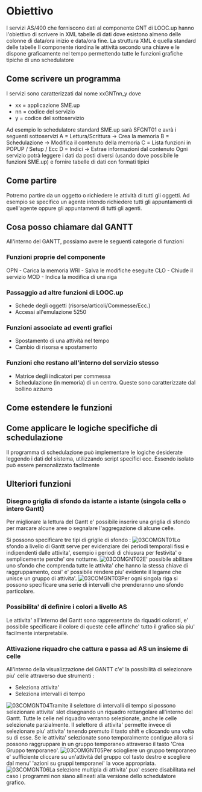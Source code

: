 # Obiettivo
I servizi AS/400 che forniscono dati al componente GNT di LOOC.up hanno l'obiettivo di scrivere in XML tabelle di dati dove esistono almeno delle colonne di data/ora inizio e data/ora fine.
La struttura XML è quella standard delle tabelle
Il componente riordina le attività secondo una chiave e le dispone graficamente nel tempo permettendo tutte le funzioni grafiche tipiche di uno schedulatore
## Come scrivere un programma
I servizi sono caratterizzati dal nome xxGNTnn_y dove
  - xx = applicazione SME.up
  - nn = codice del servizio
  - y  = codice del sottoservizio

Ad esempio lo schedulatore standard SME.up sarà SFGNT01 e avrà i seguenti sottoservizi
  A = Lettura/Scrittura                        -> Crea la memoria
  B = Schedulazione                            -> Modifica il contenuto della memoria
  C = Lista funzioni in POPUP / Setup / Ecc
  D = Indici                                   -> Estrae informazioni dal contenuto
Ogni servizio potrà leggere i dati da posti diversi (usando dove possibile le funzioni SME.up) e fornire tabelle di dati con formati tipici

## Come partire
Potremo partire da un oggetto o richiedere le attività di tutti gli oggetti. Ad esempio se specifico un agente intendo richiedere tutti gli appuntamenti di quell'agente oppure gli appuntamenti di tutti gli agenti.

## Cosa posso chiamare dal GANTT
All'interno del GANTT, possiamo avere le seguenti categorie di funzioni
### Funzioni proprie del componente
  OPN - Carica la memoria
  WRI - Salva le modifiche eseguite
  CLO - Chiude il servizio
  MOD - Indica la modifica di una riga
### Passaggio ad altre funzioni di LOOC.up
  - Schede degli oggetti (risorse/articoli/Commesse/Ecc.)
  - Accessi all'emulazione 5250
### Funzioni associate ad eventi grafici
  - Spostamento di una attività nel tempo
  - Cambio di risorsa e spostamento
### Funzioni che restano all'interno del servizio stesso
  - Matrice degli indicatori per commessa
  - Schedulazione (in memoria) di un centro.
  Queste sono caratterizzate dal bollino azzurro
## Come estendere le funzioni

## Come applicare le logiche specifiche di schedulazione
Il programma di schedulazione può implementare le logiche desiderate leggendo i dati del sistema, utilizzando script specifici ecc.
Essendo isolato può essere personalizzato facilmente

## Ulteriori funzioni
### Disegno griglia di sfondo da istante a istante (singola cella o intero Gantt)
Per migliorare la lettura del Gantt e' possibile inserire una griglia di sfondo per marcare alcune aree
o segnalare l'aggregazione di alcune celle.

Si possono specificare tre tipi di griglie di sfondo : 
![03COMGNT01](https://doc.smeup.com/immagini/LOCGNT_01/03COMGNT01.png)Lo sfondo a livello di Gantt serve per evidenziare dei periodi temporali fissi e indipendenti dalle
attivita', esempio i periodi di chiusura per festivita' o semplicemente perche' ore notturne.
![03COMGNT02](https://doc.smeup.com/immagini/LOCGNT_01/03COMGNT02.png)E' possibile abilitare uno sfondo che comprenda tutte le attivita' che hanno la stessa chiave di
raggruppamento, cosi' e' possibile rendere piu' evidente il legame che unisce un gruppo di attivita'.
![03COMGNT03](https://doc.smeup.com/immagini/LOCGNT_01/03COMGNT03.png)Per ogni singola riga si possono specificare una serie di intervalli che prenderanno uno sfondo
particolare.

### Possibilita' di definire i colori a livello AS
Le attivita' all'interno del Gantt sono rappresentate da riquadri colorati, e' possibile specificare il colore
di queste celle affinche' tutto il grafico sia piu' facilmente interpretabile.

### Attivazione riquadro che cattura e passa ad AS un insieme di celle
All'interno della visualizzazione del GANTT c'e' la possibilità di selezionare piu' celle attraverso due
strumenti : 

- Seleziona attivita'
- Seleziona intervalli di tempo

![03COMGNT04](https://doc.smeup.com/immagini/LOCGNT_01/03COMGNT04.png)Tramite il selettore di intervalli di tempo si possono selezionare attivita' slot disegnando un riquadro
rettangolare all'interno del Gantt. Tutte le celle nel riquadro verranno selezionate, anche le celle
selezionate parzialmente. Il selettore di attivita' permette invece di selezionare piu' attivita' tenendo
premuto il tasto shift e cliccando una volta su di esse.
Se le attivita' selezionate sono temporalmente contigue allora si possono raggruppare in un gruppo
temporaneo attraverso il tasto 'Crea Gruppo temporaneo'.
![03COMGNT05](https://doc.smeup.com/immagini/LOCGNT_01/03COMGNT05.png)Per sciogliere un gruppo temporaneo e' sufficiente cliccare su un'attività del gruppo col tasto destro
e scegliere dal menu' 'azioni su gruppi temporanei' la voce appropriata.
![03COMGNT06](https://doc.smeup.com/immagini/LOCGNT_01/03COMGNT06.png)La selezione multipla di attivita' puo' essere disabilitata nel caso i programmi non siano allineati alla
versione dello schedulatore grafico.
